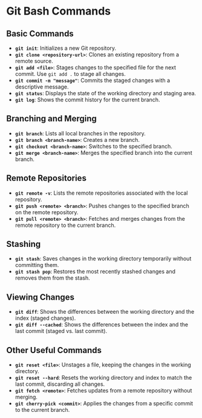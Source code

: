 
# Git Bash Commands

## Basic Commands
- **`git init`**: Initializes a new Git repository.
- **`git clone <repository-url>`**: Clones an existing repository from a remote source.
- **`git add <file>`**: Stages changes to the specified file for the next commit. Use `git add .` to stage all changes.
- **`git commit -m "message"`**: Commits the staged changes with a descriptive message.
- **`git status`**: Displays the state of the working directory and staging area.
- **`git log`**: Shows the commit history for the current branch.

## Branching and Merging
- **`git branch`**: Lists all local branches in the repository.
- **`git branch <branch-name>`**: Creates a new branch.
- **`git checkout <branch-name>`**: Switches to the specified branch.
- **`git merge <branch-name>`**: Merges the specified branch into the current branch.

## Remote Repositories
- **`git remote -v`**: Lists the remote repositories associated with the local repository.
- **`git push <remote> <branch>`**: Pushes changes to the specified branch on the remote repository.
- **`git pull <remote> <branch>`**: Fetches and merges changes from the remote repository to the current branch.

## Stashing
- **`git stash`**: Saves changes in the working directory temporarily without committing them.
- **`git stash pop`**: Restores the most recently stashed changes and removes them from the stash.

## Viewing Changes
- **`git diff`**: Shows the differences between the working directory and the index (staged changes).
- **`git diff --cached`**: Shows the differences between the index and the last commit (staged vs. last commit).

## Other Useful Commands
- **`git reset <file>`**: Unstages a file, keeping the changes in the working directory.
- **`git reset --hard`**: Resets the working directory and index to match the last commit, discarding all changes.
- **`git fetch <remote>`**: Fetches updates from a remote repository without merging.
- **`git cherry-pick <commit>`**: Applies the changes from a specific commit to the current branch.
